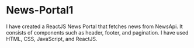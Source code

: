 # News-Portal1
I have created a ReactJS News Portal that fetches news from NewsApi. It consists of components such as header, footer, and pagination. I have used HTML, CSS, JavaScript, and ReactJS.
